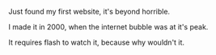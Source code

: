 
Just found my first website,  it's beyond horrible.

I made it in 2000,  when the internet bubble was at it's peak.

It requires flash to watch it, because why wouldn't it. 